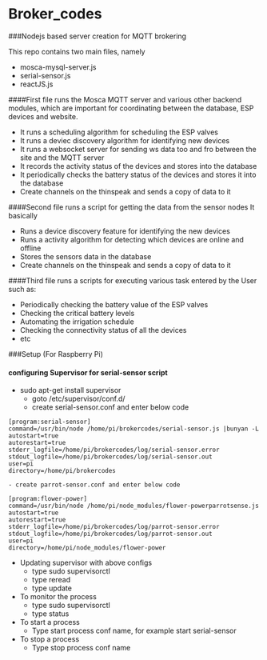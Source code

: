 # Broker_codes
###Nodejs based server creation for MQTT brokering

This repo contains two main files, namely
- mosca-mysql-server.js
- serial-sensor.js
- reactJS.js

####First file runs the Mosca MQTT server and various other backend modules, which are important for coordinating between the database, ESP devices and website.
- It runs a scheduling algorithm for scheduling the ESP valves
- It runs a deviec discovery algorithm for identifying new devices
- It runs a websocket server for sending ws data too and fro between the site and the MQTT server
- It records the activity status of the devices and stores into the database
- It periodically checks the battery status of the devices and stores it into the database
- Create channels on the thinspeak and sends a copy of data to it

####Second file runs a script for getting the data from the sensor nodes
It basically
- Runs a device discovery feature for identifying the new devices
- Runs a activity algorithm for detecting which devices are online and offline
- Stores the sensors data in the database
- Create channels on the thinspeak and sends a copy of data to it

####Third file runs a scripts for executing various task entered by the User such as:
- Periodically checking the battery value of the ESP valves
- Checking the critical battery levels
- Automating the irrigation schedule
- Checking the connectivity status of all the devices
- etc

###Setup (For Raspberry Pi)
<!--- Creating a bash script for running the serial-sensor code on the Raspberry Pi
```
#!/bin/bash
screen -dmS "Serial-Sensor"
screen -S "Serial-Sensor" -p 0 -X stuff "node /home/pi/brokercodes/serial-sensor.js |bunyan -L \\r"
```
- chmod -x serial-sensor.sh
-->
#### configuring Supervisor for serial-sensor script
- sudo apt-get install supervisor
    - goto /etc/supervisor/conf.d/
    - create serial-sensor.conf and enter below code
```
[program:serial-sensor]
command=/usr/bin/node /home/pi/brokercodes/serial-sensor.js |bunyan -L
autostart=true
autorestart=true
stderr_logfile=/home/pi/brokercodes/log/serial-sensor.error
stdout_logfile=/home/pi/brokercodes/log/serial-sensor.out
user=pi
directory=/home/pi/brokercodes

```
    - create parrot-sensor.conf and enter below code
```
[program:flower-power]
command=/usr/bin/node /home/pi/node_modules/flower-powerparrotsense.js
autostart=true
autorestart=true
stderr_logfile=/home/pi/brokercodes/log/parrot-sensor.error
stdout_logfile=/home/pi/brokercodes/log/parrot-sensor.out
user=pi
directory=/home/pi/node_modules/flower-power

```
- Updating supervisor with above configs
    - type sudo supervisorctl
    - type reread
    - type update
- To monitor the process
    - type sudo supervisorctl
    - type status
- To start a process
    - Type start process conf name, for example start serial-sensor
- To stop a process
    - Type stop process conf name

